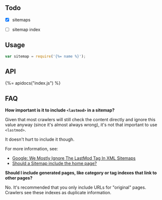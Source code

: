 ## Todo

- [x] sitemaps
- [ ] sitemap index


## Usage

```js
var sitemap = require('{%= name %}');
```

## API
{%= apidocs("index.js") %}

## FAQ

**How important is it to include `<lastmod>` in a sitemap?**

Given that most crawlers will still check the content directly and ignore this value anyway (since it's almost always wrong), it's not that important to use `<lastmod>`. 

It doesn't hurt to include it though.

For more information, see:

- [Google: We Mostly Ignore The LastMod Tag In XML Sitemaps](https://www.seroundtable.com/google-lastmod-xml-sitemap-20579.html)
- [Should a Sitemap include the home page?](http://webmasters.stackexchange.com/questions/92507/how-important-is-it-to-include-lastmod-in-a-sitemap)

**Should I include generated pages, like category or tag indexes that link to other pages?**

No. It's recommended that you only include URLs for "original" pages. Crawlers see these indexes as duplicate information.
